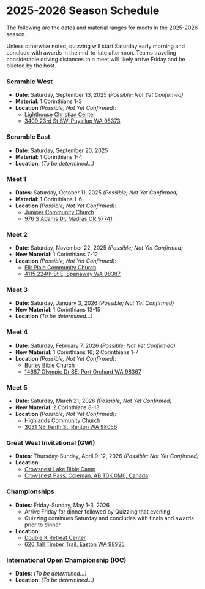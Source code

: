 # 2025-2026 Season Schedule

The following are the dates and material ranges for meets in the 2025-2026 season.

Unless otherwise noted, quizzing will start Saturday early morning and conclude with awards in the mid-to-late afternoon. Teams traveling considerable driving distances to a meet will likely arrive Friday and be billeted by the host.

### Scramble West

- **Date**: Saturday, September 13, 2025 *(Possible; Not Yet Confirmed)*
- **Material**: 1 Corinthians 1-3
- **Location** *(Possible; Not Yet Confirmed)*:
    - [Lighthouse Christian Center](https://lighthousehome.org)
    - [3409 23rd St SW, Puyallup WA 98373](https://google.com/maps/dir//3409+23rd+St+SW,+Puyallup+WA+98373)

### Scramble East

- **Date**: Saturday, September 20, 2025
- **Material**: 1 Corinthians 1-4
- **Location**: *(To be determined...)*

### Meet 1

- **Dates**: Saturday, October 11, 2025 *(Possible; Not Yet Confirmed)*
- **Material**: 1 Corinthians 1-6
- **Location** *(Possible; Not Yet Confirmed)*:
    - [Juniper Community Church](https://junipercc.com)
    - [976 S Adams Dr, Madras OR 97741](https://google.com/maps/dir//976+S+Adams+Dr,+Madras+OR+97741)

### Meet 2

- **Date**: Saturday, November 22, 2025 *(Possible; Not Yet Confirmed)*
- **New Material**: 1 Corinthians 7-12
- **Location** *(Possible; Not Yet Confirmed)*:
    - [Elk Plain Community Church](http://elkplain.org/)
    - [4115 224th St E, Spanaway WA 98387](https://google.com/maps/dir//4115+224th+St+E,+Spanaway+WA+98387)

### Meet 3

- **Date**: Saturday, January 3, 2026 *(Possible; Not Yet Confirmed)*
- **New Material**: 1 Corinthians 13-15
- **Location** *(To be determined...)*

### Meet 4

- **Date**: Saturday, February 7, 2026 *(Possible; Not Yet Confirmed)*
- **New Material**: 1 Corinthians 16; 2 Corinthians 1-7
- **Location** *(Possible; Not Yet Confirmed)*:
    - [Burley Bible Church](https://bbcol.org)
    - [14687 Olympic Dr SE, Port Orchard WA 98367](https://google.com/maps/dir//14687+Olympic+Dr+SE,+Port+Orchard+WA+98367)

### Meet 5

- **Date**: Saturday, March 21, 2026 *(Possible; Not Yet Confirmed)*
- **New Material**: 2 Corinthians 8-13
- **Location** *(Possible; Not Yet Confirmed)*:
    - [Highlands Community Church](https://highlandscc.org)
    - [3031 NE Tenth St, Renton WA 98056](https://google.com/maps/dir//3031+NE+Tenth+St,+Renton+WA+98056)

### Great West Invitational (GWI)

- **Dates**: Thursday-Sunday, April 9-12, 2026 *(Possible; Not Yet Confirmed)*
- **Location**:
    - [Crowsnest Lake Bible Camp](https://crowcamp.ca)
    - [Crowsnest Pass, Coleman, AB T0K 0M0, Canada](https://google.com/maps/dir//Crowsnest+Lake+Bible+Camp/@49.6255545,-114.661002,17z)

### Championships

- **Dates**: Friday-Sunday, May 1-3, 2026
    - Arrive Friday for dinner followed by Quizzing that evening
    - Quizzing continues Saturday and concludes with finals and awards prior to dinner
- **Location:**
    - [Double K Retreat Center](https://doublek.org)
    - [620 Tall Timber Trail, Easton WA 98925](https://google.com/maps/dir//Double+K+Retreat+Center,+620+Tall+Timber+Trail,+Easton+WA+98925)

### International Open Championship (IOC)

- **Dates**: *(To be determined...)*
- **Location**: *(To be determined...)*
